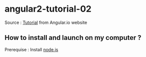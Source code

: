 # angular2-tutorial-02
Source : <a href="https://angular.io/docs/ts/latest/tutorial/" target="_blank">Tutorial</a> from Angular.io website

<h2>How to install and launch on my computer ?</h2>

Prerequise : Install <a href="https://nodejs.org" target="_blank">node.js</a>
